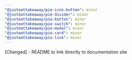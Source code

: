 ```yaml
---
"@justeattakeaway/pie-icon-button": minor
"@justeattakeaway/pie-divider": minor
"@justeattakeaway/pie-button": minor
"@justeattakeaway/pie-switch": minor
"@justeattakeaway/pie-modal": minor
"@justeattakeaway/pie-card": minor
"@justeattakeaway/pie-link": minor
---
```


[Changed] - README to link directly to documentation site
